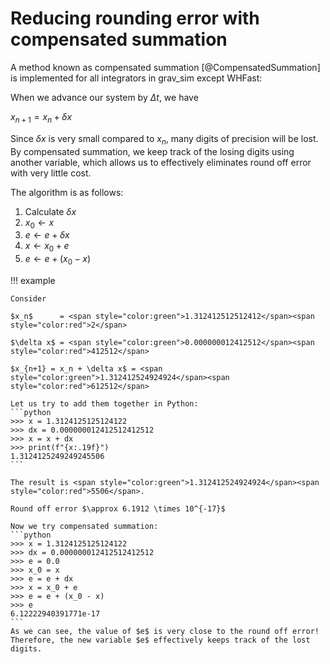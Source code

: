 # Reducing rounding error with compensated summation

A method known as compensated summation [@CompensatedSummation] is implemented for
all integrators in grav_sim except WHFast:

When we advance our system by $\Delta t$, we have 

$x_{n+1} = x_n + \delta x$

Since $\delta x$ is very small compared to $x_n$, many digits of precision will be lost.
By compensated summation, we keep track of the losing digits using another variable, which
allows us to effectively eliminates round off error with very little cost.

The algorithm is as follows:

1. Calculate $\delta x$
2. $x_0 \leftarrow x$
3. $e \leftarrow  e + \delta x$
4. $x \leftarrow  x_0 + e$
5. $e \leftarrow  e + (x_0 - x)$

!!! example

    Consider 

    $x_n$      = <span style="color:green">1.312412512512412</span><span style="color:red">2</span>

    $\delta x$ = <span style="color:green">0.000000012412512</span><span style="color:red">412512</span>

    $x_{n+1} = x_n + \delta x$ = <span style="color:green">1.312412524924924</span><span style="color:red">612512</span>

    Let us try to add them together in Python:
    ```python
    >>> x = 1.3124125125124122
    >>> dx = 0.000000012412512412512
    >>> x = x + dx
    >>> print(f"{x:.19f}")
    1.3124125249249245506
    ```

    The result is <span style="color:green">1.312412524924924</span><span style="color:red">5506</span>.

    Round off error $\approx 6.1912 \times 10^{-17}$

    Now we try compensated summation:
    ```python
    >>> x = 1.3124125125124122
    >>> dx = 0.000000012412512412512
    >>> e = 0.0
    >>> x_0 = x
    >>> e = e + dx
    >>> x = x_0 + e
    >>> e = e + (x_0 - x)
    >>> e
    6.12222940391771e-17
    ```
    As we can see, the value of $e$ is very close to the round off error!
    Therefore, the new variable $e$ effectively keeps track of the lost digits.
